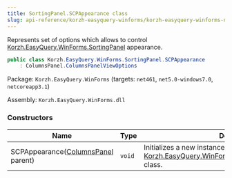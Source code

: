 ```yaml
---
title: SortingPanel.SCPAppearance class
slug: api-reference/korzh-easyquery-winforms/korzh-easyquery-winforms-namespace/sortingpanel-scpappearance-class
---
```


Represents set of options which allows to control [Korzh.EasyQuery.WinForms.SortingPanel](//easyquery/docs/api-reference/korzh-easyquery-winforms/korzh-easyquery-winforms-namespace/sortingpanel-class) appearance.
```csharp
public class Korzh.EasyQuery.WinForms.SortingPanel.SCPAppearance
    : ColumnsPanel.ColumnsPanelViewOptions

```
Package: `Korzh.EasyQuery.WinForms` (targets: `net461`, `net5.0-windows7.0`, `netcoreapp3.1`)

Assembly: `Korzh.EasyQuery.WinForms.dll`

### Constructors

| Name | Type | Description | 
| --- | --- | --- | 
| SCPAppearance([ColumnsPanel](//easyquery/docs/api-reference/korzh-easyquery-winforms/korzh-easyquery-winforms-namespace/columnspanel-class) parent) | `void` | Initializes a new instance of the [Korzh.EasyQuery.WinForms.SortingPanel.SCPAppearance](//easyquery/docs/api-reference/korzh-easyquery-winforms/korzh-easyquery-winforms-namespace/sortingpanel-class) class. |